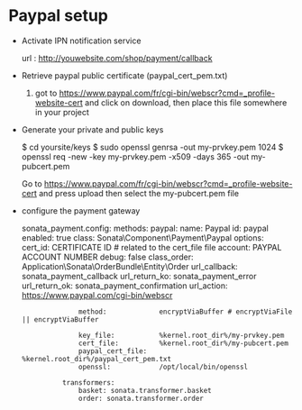 # Paypal setup


* Activate IPN notification service

  url : http://youwebsite.com/shop/payment/callback

* Retrieve paypal public certificate (paypal_cert_pem.txt)

  1. got to https://www.paypal.com/fr/cgi-bin/webscr?cmd=_profile-website-cert
  and click on download, then place this file somewhere in your project
  
* Generate your private and public keys


    $ cd yoursite/keys
    $ sudo openssl genrsa -out my-prvkey.pem 1024
    $ openssl req -new -key my-prvkey.pem -x509 -days 365 -out my-pubcert.pem

    Go to https://www.paypal.com/fr/cgi-bin/webscr?cmd=_profile-website-cert and press upload
    then select the my-pubcert.pem file

* configure the payment gateway

    sonata_payment.config:
        methods:
            paypal:
                name: Paypal
                id: paypal
                enabled: true
                class: Sonata\Component\Payment\Paypal
                options:
                    cert_id:            CERTIFICATE ID # related to the cert_file file
                    account:            PAYPAL ACCOUNT NUMBER
                    debug:              false 
                    class_order:        Application\Sonata\OrderBundle\Entity\Order
                    url_callback:       sonata_payment_callback
                    url_return_ko:      sonata_payment_error
                    url_return_ok:      sonata_payment_confirmation
                    url_action:         https://www.paypal.com/cgi-bin/webscr

                    method:             encryptViaBuffer # encryptViaFile || encryptViaBuffer

                    key_file:           %kernel.root_dir%/my-prvkey.pem
                    cert_file:          %kernel.root_dir%/my-pubcert.pem
                    paypal_cert_file:   %kernel.root_dir%/paypal_cert_pem.txt
                    openssl:            /opt/local/bin/openssl

                transformers:
                    basket: sonata.transformer.basket
                    order: sonata.transformer.order